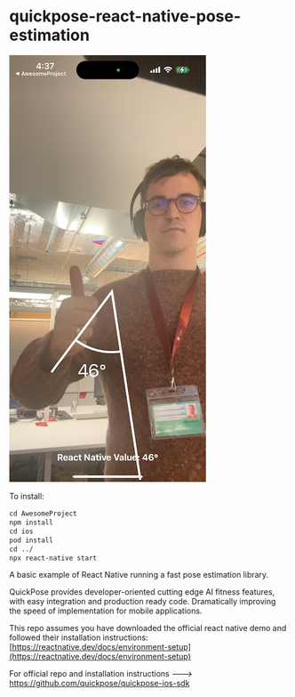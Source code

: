 # quickpose-react-native-pose-estimation

![](img/react-native-demo.jpg)

To install:

	cd AwesomeProject
	npm install
	cd ios
	pod install
	cd ../
	npx react-native start

A basic example of React Native running a fast pose estimation library.

QuickPose provides developer-oriented cutting edge AI fitness features, with easy integration and production ready code. Dramatically improving the speed of implementation for mobile applications.

This repo assumes you have downloaded the official react native demo and followed their installation instructions: [https://reactnative.dev/docs/environment-setup](https://reactnative.dev/docs/environment-setup)

For official repo and installation instructions ---> [https://github.com/quickpose/quickpose-ios-sdk
](https://github.com/quickpose/quickpose-ios-sdk)


